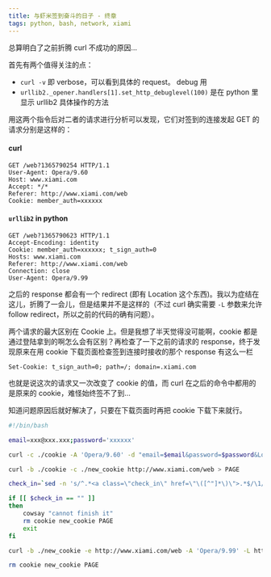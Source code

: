 ```yaml
---
title: 与虾米签到奋斗的日子 - 终章
tags: python, bash, network, xiami
---
```

总算明白了之前折腾 curl 不成功的原因…

首先有两个值得关注的点：  

- `curl -v` 即 verbose，可以看到具体的 request。 debug 用  
-  `urllib2._opener.handlers[1].set_http_debuglevel(100)` 是在 python 里显示 urllib2 具体操作的方法

用这两个指令后对二者的请求进行分析可以发现，它们对签到的连接发起 GET 的请求分别是这样的：  

#### curl  

    GET /web?1365790254 HTTP/1.1                  
    User-Agent: Opera/9.60                        
    Host: www.xiami.com                           
    Accept: */*                                   
    Referer: http://www.xiami.com/web             
    Cookie: member_auth=xxxxxx    

#### `urllib2` in python

    GET /web?1365790623 HTTP/1.1
    Accept-Encoding: identity
    Cookie: member_auth=xxxxxx; t_sign_auth=0
    Hosts: www.xiami.com
    Referer: http://www.xiami.com/web
    Connection: close
    User-Agent: Opera/9.99                                                 

之后的 response 都会有一个 redirect (即有 Location 这个东西)。我以为症结在这儿，折腾了一会儿，但是结果并不是这样的（不过 curl 确实需要 `-L` 参数来允许 follow redirect，所以之前的代码的确有问题）。

两个请求的最大区别在 Cookie 上。但是我想了半天觉得没可能啊，cookie 都是通过登陆拿到的啊怎么会有区别？再检查了一下之前的请求的 response，终于发现原来在用 cookie 下载页面检查签到连接时接收的那个 response 有这么一栏   

    Set-Cookie: t_sign_auth=0; path=/; domain=.xiami.com    

也就是说这次的请求又一次改变了 cookie 的值，而 curl 在之后的命令中都用的是原来的 cookie，难怪始终签不了到...

知道问题原因后就好解决了，只要在下载页面时再把 cookie 下载下来就行。

```bash
#!/bin/bash

email=xxx@xxx.xxx;password='xxxxxx'

curl -c ./cookie -A 'Opera/9.60' -d "email=$email&password=$password&LoginButton=\xe7\x99\xbb\xe9\x99\x86" http://www.xiami.com/web/login

curl -b ./cookie -c ./new_cookie http://www.xiami.com/web > PAGE

check_in=`sed -n 's/^.*<a class=\"check_in\" href=\"\([^"]*\)\">.*$/\1/p' PAGE`

if [[ $check_in == "" ]]
then
    cowsay "cannot finish it"
    rm cookie new_cookie PAGE
    exit
fi

curl -b ./new_cookie -e http://www.xiami.com/web -A 'Opera/9.99' -L http://www.xiami.com$check_in

rm cookie new_cookie PAGE
```
